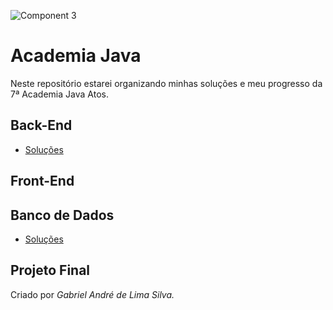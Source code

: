 ![Component 3](https://github.com/gabrielandre-math/AcademiaJavaAtos/assets/60861872/aba30a2d-1318-4115-836c-a75691970c1c)
# Academia Java 
Neste repositório estarei organizando minhas soluções e meu progresso da 7ª Academia Java Atos.


## Back-End

- [Soluções](https://github.com/gabrielandre-math/AcademiaJavaAtos/tree/main/Exercicios%20BackEnd)
## Front-End


## Banco de Dados
- [Soluções](https://github.com/gabrielandre-math/AcademiaJavaAtos/tree/main/Exerc%C3%ADcios%20Banco%20de%20Dados)
## Projeto Final


Criado por _Gabriel André de Lima Silva._

